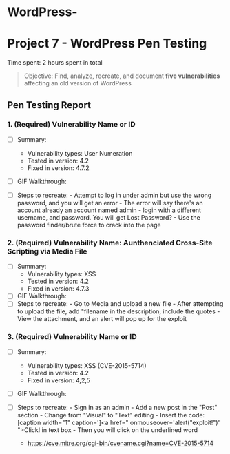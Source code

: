 # WordPress-
# Project 7 - WordPress Pen Testing

Time spent: 2 hours spent in total

> Objective: Find, analyze, recreate, and document **five vulnerabilities** affecting an old version of WordPress

## Pen Testing Report

### 1. (Required) Vulnerability Name or ID

- [ ] Summary: 
  - Vulnerability types: User Numeration
  - Tested in version: 4.2
  - Fixed in version: 4.7.2
- [ ] GIF Walkthrough: 
- [ ] Steps to recreate: 
      - Attempt to log in under admin but use the wrong password, and you will get an error
      - The error will say there's an account already an account named admin
      - login with a different username, and password. You will get Lost Password?
      - Use the password finder/brute force to crack into the page

  
### 2. (Required) Vulnerability Name: Aunthenciated Cross-Site Scripting via Media File

- [ ] Summary: 
  - Vulnerability types: XSS
  - Tested in version: 4.2
  - Fixed in version: 4.7.3
- [ ] GIF Walkthrough: 
- [ ] Steps to recreate: 
      - Go to Media and upload a new file
      - After attempting to upload the file, add "filename <script>alert("Exploit 3 Successful");</script> in the description, include the quotes
      - View the attachment, and an alert will pop up for the exploit

### 3. (Required) Vulnerability Name or ID

- [ ] Summary: 
  - Vulnerability types: XSS (CVE-2015-5714)
  - Tested in version: 4.2
  - Fixed in version: 4,2,5
- [ ] GIF Walkthrough: 
- [ ] Steps to recreate: 
      - Sign in as an admin
      - Add a new post in the "Post" section
      - Change from "Visual" to "Text" editing
      - Insert the code: [caption width="1" caption='<a href="' ">]</a><a href=" onmouseover='alert("exploit!")' ">Click!</a> in text box
      - Then you will click on the underlined word

  - https://cve.mitre.org/cgi-bin/cvename.cgi?name=CVE-2015-5714
